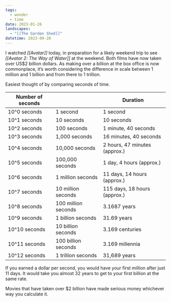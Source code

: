```yaml
---
tags:
  - wonder
  - time
date: 2023-01-26
landscapes:
  - "[[The Garden Shed]]"
datetime: 2023-09-28
---
```

I watched _[[Avatar]]_ today, in preparation for a likely weekend trip to see _[[Avatar 2: The Way of Water]]_ at the weekend. Both films have now taken over US$2 billion dollars. As making over a billion at the box office is now commonplace, it’s worth considering the difference in scale between 1 million and 1 billion and from there to 1 trillion.

Easiest thought of by comparing seconds of time.

| Number of seconds |                     | Duration                      |
| ----------------- | ------------------- | ----------------------------- |
| 10^0 seconds      | 1 second            | 1 second                      |
| 10^1 seconds      | 10 seconds          | 10 seconds                    |
| 10^2 seconds      | 100 seconds         | 1 minute, 40 seconds          |
| 10^3 seconds      | 1,000 seconds       | 16 minutes,  40 seconds       |
| 10^4 seconds      | 10,000 seconds      | 2 hours, 47 minutes (approx.) |
| 10^5 seconds      | 100,000 seconds     | 1 day, 4 hours (approx.)      |
| 10^6 seconds      | 1 million seconds   | 11 days, 14 hours (approx.)   |
| 10^7 seconds      | 10 million seconds  | 115 days, 18 hours (approx.)  |
| 10^8 seconds      | 100 million seconds | 3.1687 years                  |
| 10^9 seconds      | 1 billion seconds   | 31.69 years                   |
| 10^10 seconds     | 10 billion seconds  | 3.169 centuries               |
| 10^11 seconds     | 100 billion seconds | 3.169 millennia                |
| 10^12 seconds     | 1 trillion seconds  | 31,689 years                              |

If you earned a dollar per second, you would have your first million after just 11 days. It would take you almost 32 years to get to your first billion at the same rate.

Movies that have taken over $2 billion have made serious money whichever way you calculate it.